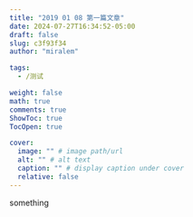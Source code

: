 ```yaml
---
title: "2019 01 08 第一篇文章"
date: 2024-07-27T16:34:52-05:00
draft: false
slug: c3f93f34
author: "miralem"

tags: 
  - /测试

weight: false
math: true
comments: true
ShowToc: true
TocOpen: true

cover:
  image: "" # image path/url
  alt: "" # alt text
  caption: "" # display caption under cover
  relative: false
---
```

 something
